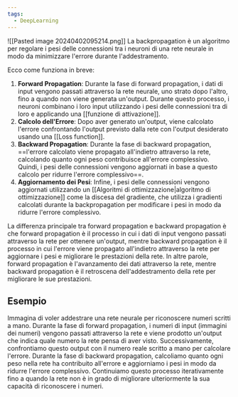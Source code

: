 ```yaml
---
tags:
  - DeepLearning
---
```

![[Pasted image 20240402095214.png]]
La backpropagation è un algoritmo per regolare i pesi delle connessioni tra i neuroni di una rete neurale in modo da minimizzare l'errore durante l'addestramento.

Ecco come funziona in breve:

1. **Forward Propagation**: Durante la fase di forward propagation, i dati di input vengono passati attraverso la rete neurale, uno strato dopo l'altro, fino a quando non viene generata un'output. Durante questo processo, i neuroni combinano i loro input utilizzando i pesi delle connessioni tra di loro e applicando una [[funzione di attivazione]].
2. **Calcolo dell'Errore**: Dopo aver generato un'output, viene calcolato l'errore confrontando l'output previsto dalla rete con l'output desiderato usando una [[Loss function]].
3. **Backward Propagation**: Durante la fase di backward propagation, ==l'errore calcolato viene propagato all'indietro attraverso la rete, calcolando quanto ogni peso contribuisce all'errore complessivo. Quindi, i pesi delle connessioni vengono aggiornati in base a questo calcolo per ridurre l'errore complessivo==.
4. **Aggiornamento dei Pesi**: Infine, i pesi delle connessioni vengono aggiornati utilizzando un [[Algoritmi di ottimizzazione|algoritmo di ottimizzazione]] come la discesa del gradiente, che utilizza i gradienti calcolati durante la backpropagation per modificare i pesi in modo da ridurre l'errore complessivo.

La differenza principale tra forward propagation e backward propagation è che forward propagation è il processo in cui i dati di input vengono passati attraverso la rete per ottenere un'output, mentre backward propagation è il processo in cui l'errore viene propagato all'indietro attraverso la rete per aggiornare i pesi e migliorare le prestazioni della rete. In altre parole, forward propagation è l'avanzamento dei dati attraverso la rete, mentre backward propagation è il retroscena dell'addestramento della rete per migliorare le sue prestazioni.
## Esempio

Immagina di voler addestrare una rete neurale per riconoscere numeri scritti a mano. Durante la fase di forward propagation, i numeri di input (immagini dei numeri) vengono passati attraverso la rete e viene prodotto un'output che indica quale numero la rete pensa di aver visto. Successivamente, confrontiamo questo output con il numero reale scritto a mano per calcolare l'errore. Durante la fase di backward propagation, calcoliamo quanto ogni peso nella rete ha contribuito all'errore e aggiorniamo i pesi in modo da ridurre l'errore complessivo. Continuiamo questo processo iterativamente fino a quando la rete non è in grado di migliorare ulteriormente la sua capacità di riconoscere i numeri.


